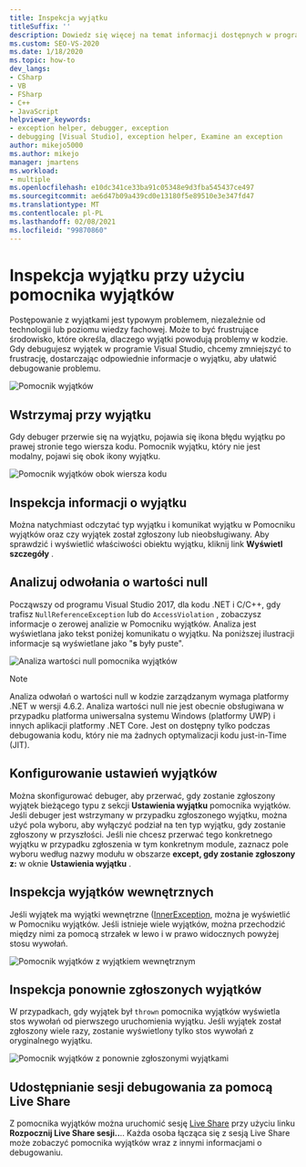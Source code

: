 ```yaml
---
title: Inspekcja wyjątku
titleSuffix: ''
description: Dowiedz się więcej na temat informacji dostępnych w programie Visual Studio, które ułatwiają debugowanie wyjątków i jak wybiórczo wyłączać wyjątki.
ms.custom: SEO-VS-2020
ms.date: 1/18/2020
ms.topic: how-to
dev_langs:
- CSharp
- VB
- FSharp
- C++
- JavaScript
helpviewer_keywords:
- exception helper, debugger, exception
- debugging [Visual Studio], exception helper, Examine an exception
author: mikejo5000
ms.author: mikejo
manager: jmartens
ms.workload:
- multiple
ms.openlocfilehash: e10dc341ce33ba91c05348e9d3fba545437ce497
ms.sourcegitcommit: ae6d47b09a439cd0e13180f5e89510e3e347fd47
ms.translationtype: MT
ms.contentlocale: pl-PL
ms.lasthandoff: 02/08/2021
ms.locfileid: "99870860"
---
```

# <a name="inspect-an-exception-using-the-exception-helper"></a>Inspekcja wyjątku przy użyciu pomocnika wyjątków 

Postępowanie z wyjątkami jest typowym problemem, niezależnie od technologii lub poziomu wiedzy fachowej. Może to być frustrujące środowisko, które określa, dlaczego wyjątki powodują problemy w kodzie. Gdy debugujesz wyjątek w programie Visual Studio, chcemy zmniejszyć to frustrację, dostarczając odpowiednie informacje o wyjątku, aby ułatwić debugowanie problemu.

![Pomocnik wyjątków](media/debugger-exception-helper-default.png)

## <a name="pause-on-the-exception"></a>Wstrzymaj przy wyjątku
Gdy debuger przerwie się na wyjątku, pojawia się ikona błędu wyjątku po prawej stronie tego wiersza kodu. Pomocnik wyjątku, który nie jest modalny, pojawi się obok ikony wyjątku.

![Pomocnik wyjątków obok wiersza kodu](media/debugger-exception-helper-locerror.png)

## <a name="inspect-exception-info"></a>Inspekcja informacji o wyjątku
Można natychmiast odczytać typ wyjątku i komunikat wyjątku w Pomocniku wyjątków oraz czy wyjątek został zgłoszony lub nieobsługiwany. Aby sprawdzić i wyświetlić właściwości obiektu wyjątku, kliknij link **Wyświetl szczegóły** .

## <a name="analyze-null-references"></a>Analizuj odwołania o wartości null
Począwszy od programu Visual Studio 2017, dla kodu .NET i C/C++, gdy trafisz `NullReferenceException` lub do `AccessViolation` , zobaczysz informacje o zerowej analizie w Pomocniku wyjątków. Analiza jest wyświetlana jako tekst poniżej komunikatu o wyjątku. Na poniższej ilustracji informacje są wyświetlane jako "**s** były puste".

![Analiza wartości null pomocnika wyjątków](media/debugger-exception-helper-default.png)


> [!NOTE]
> Analiza odwołań o wartości null w kodzie zarządzanym wymaga platformy .NET w wersji 4.6.2. Analiza wartości null nie jest obecnie obsługiwana w przypadku platforma uniwersalna systemu Windows (platformy UWP) i innych aplikacji platformy .NET Core. Jest on dostępny tylko podczas debugowania kodu, który nie ma żadnych optymalizacji kodu just-in-Time (JIT).

## <a name="configure-exception-settings"></a>Konfigurowanie ustawień wyjątków 
Można skonfigurować debuger, aby przerwać, gdy zostanie zgłoszony wyjątek bieżącego typu z sekcji **Ustawienia wyjątku** pomocnika wyjątków. Jeśli debuger jest wstrzymany w przypadku zgłoszonego wyjątku, można użyć pola wyboru, aby wyłączyć podział na ten typ wyjątku, gdy zostanie zgłoszony w przyszłości. Jeśli nie chcesz przerwać tego konkretnego wyjątku w przypadku zgłoszenia w tym konkretnym module, zaznacz pole wyboru według nazwy modułu w obszarze **except, gdy zostanie zgłoszony z:** w oknie **Ustawienia wyjątku** . 

## <a name="inspect-inner-exceptions"></a>Inspekcja wyjątków wewnętrznych 
Jeśli wyjątek ma wyjątki wewnętrzne ([InnerException](/dotnet/api/system.exception.innerexception), można je wyświetlić w Pomocniku wyjątków. Jeśli istnieje wiele wyjątków, można przechodzić między nimi za pomocą strzałek w lewo i w prawo widocznych powyżej stosu wywołań.

![Pomocnik wyjątków z wyjątkiem wewnętrznym](media/debugger-exception-helper-innerexception.png)

## <a name="inspect-rethrown-exceptions"></a>Inspekcja ponownie zgłoszonych wyjątków
W przypadkach, gdy wyjątek był `thrown` pomocnika wyjątków wyświetla stos wywołań od pierwszego uruchomienia wyjątku. Jeśli wyjątek został zgłoszony wiele razy, zostanie wyświetlony tylko stos wywołań z oryginalnego wyjątku.

![Pomocnik wyjątków z ponownie zgłoszonymi wyjątkami](media/debugger-exception-helper-innerexception.png)

## <a name="share-a-debug-session-with-live-share"></a>Udostępnianie sesji debugowania za pomocą Live Share
Z pomocnika wyjątków można uruchomić sesję [Live Share](/visualstudio/liveshare/) przy użyciu linku **Rozpocznij Live Share sesji..**.. Każda osoba łącząca się z sesją Live Share może zobaczyć pomocnika wyjątków wraz z innymi informacjami o debugowaniu.